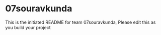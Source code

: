 # 07souravkunda
This is the initiated README for team 07souravkunda, Please edit this as you build your project
